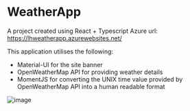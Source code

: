 # WeatherApp 
A project created using React + Typescript
Azure url: https://lhweatherapp.azurewebsites.net/

This application utilises the following:
- Material-UI for the site banner
- OpenWeatherMap API for providing weather details
- MomentJS for converting the UNIX time value provided by OpenWeatherMap API into a human readable format

![image](https://user-images.githubusercontent.com/26498849/45582461-6298f800-b904-11e8-9062-498047291865.png)


